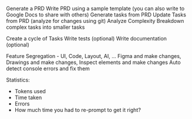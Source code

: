 Generate a PRD
Write PRD using a sample template (you can also write to Google Docs to share with others)
Generate tasks from PRD
Update Tasks from PRD (analyze for changes using git)
Analyze Complexity
Breakdown complex tasks into smaller tasks

Create a cycle of Tasks
Write tests (optional)
Write documentation (optional)

Feature Segregation - UI, Code, Layout, AI, ...
Figma and make changes, Drawings and make changes, Inspect elements and make changes
Auto detect console errors and fix them

Statistics:
- Tokens used
- Time taken
- Errors
- How much time you had to re-prompt to get it right?
